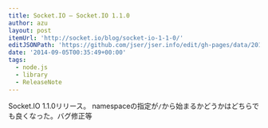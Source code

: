 ```yaml
---
title: Socket.IO — Socket.IO 1.1.0
author: azu
layout: post
itemUrl: 'http://socket.io/blog/socket-io-1-1-0/'
editJSONPath: 'https://github.com/jser/jser.info/edit/gh-pages/data/2014/09/index.json'
date: '2014-09-05T00:35:49+00:00'
tags:
  - node.js
  - library
  - ReleaseNote
---
```

Socket.IO 1.1.0リリース。
namespaceの指定が`/`から始まるかどうかはどちらでも良くなった。バグ修正等
